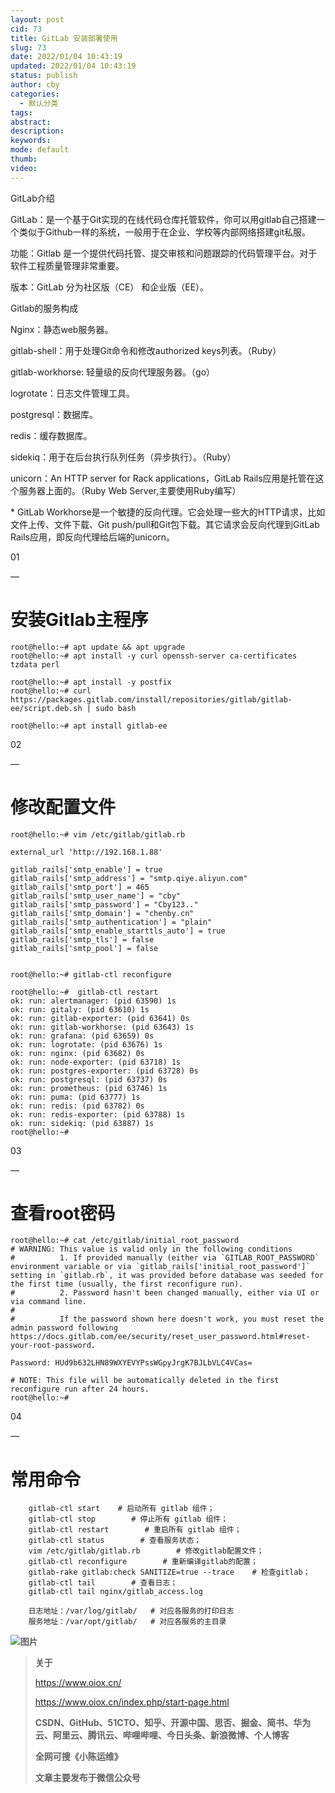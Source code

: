 ```yaml
---
layout: post
cid: 73
title: GitLab 安装部署使用
slug: 73
date: 2022/01/04 10:43:19
updated: 2022/01/04 10:43:19
status: publish
author: cby
categories: 
  - 默认分类
tags: 
abstract: 
description: 
keywords: 
mode: default
thumb: 
video: 
---
```



  

GitLab介绍

GitLab：是一个基于Git实现的在线代码仓库托管软件，你可以用gitlab自己搭建一个类似于Github一样的系统，一般用于在企业、学校等内部网络搭建git私服。

功能：Gitlab 是一个提供代码托管、提交审核和问题跟踪的代码管理平台。对于软件工程质量管理非常重要。

版本：GitLab 分为社区版（CE） 和企业版（EE）。

  

Gitlab的服务构成

Nginx：静态web服务器。

gitlab-shell：用于处理Git命令和修改authorized keys列表。（Ruby）

gitlab-workhorse: 轻量级的反向代理服务器。（go）

logrotate：日志文件管理工具。

postgresql：数据库。

redis：缓存数据库。

sidekiq：用于在后台执行队列任务（异步执行）。（Ruby）

unicorn：An HTTP server for Rack applications，GitLab Rails应用是托管在这个服务器上面的。（Ruby Web Server,主要使用Ruby编写）

  

\* GitLab Workhorse是一个敏捷的反向代理。它会处理一些大的HTTP请求，比如文件上传、文件下载、Git push/pull和Git包下载。其它请求会反向代理到GitLab Rails应用，即反向代理给后端的unicorn。  
  

01

—

  

安装Gitlab主程序
===========

```
root@hello:~# apt update && apt upgrade
root@hello:~# apt install -y curl openssh-server ca-certificates tzdata perl

root@hello:~# apt install -y postfix
root@hello:~# curl https://packages.gitlab.com/install/repositories/gitlab/gitlab-ee/script.deb.sh | sudo bash

root@hello:~# apt install gitlab-ee
```

  

02

—

修改配置文件
======

```
root@hello:~# vim /etc/gitlab/gitlab.rb

external_url 'http://192.168.1.88'

gitlab_rails['smtp_enable'] = true
gitlab_rails['smtp_address'] = "smtp.qiye.aliyun.com"
gitlab_rails['smtp_port'] = 465
gitlab_rails['smtp_user_name'] = "cby"
gitlab_rails['smtp_password'] = "Cby123.."
gitlab_rails['smtp_domain'] = "chenby.cn"
gitlab_rails['smtp_authentication'] = "plain"
gitlab_rails['smtp_enable_starttls_auto'] = true
gitlab_rails['smtp_tls'] = false
gitlab_rails['smtp_pool'] = false


root@hello:~# gitlab-ctl reconfigure

root@hello:~#  gitlab-ctl restart
ok: run: alertmanager: (pid 63590) 1s
ok: run: gitaly: (pid 63610) 1s
ok: run: gitlab-exporter: (pid 63641) 0s
ok: run: gitlab-workhorse: (pid 63643) 1s
ok: run: grafana: (pid 63659) 0s
ok: run: logrotate: (pid 63676) 1s
ok: run: nginx: (pid 63682) 0s
ok: run: node-exporter: (pid 63718) 1s
ok: run: postgres-exporter: (pid 63728) 0s
ok: run: postgresql: (pid 63737) 0s
ok: run: prometheus: (pid 63746) 1s
ok: run: puma: (pid 63777) 1s
ok: run: redis: (pid 63782) 0s
ok: run: redis-exporter: (pid 63788) 1s
ok: run: sidekiq: (pid 63887) 1s
root@hello:~#
```

  

03

—

查看root密码
========

```
root@hello:~# cat /etc/gitlab/initial_root_password
# WARNING: This value is valid only in the following conditions
#          1. If provided manually (either via `GITLAB_ROOT_PASSWORD` environment variable or via `gitlab_rails['initial_root_password']` setting in `gitlab.rb`, it was provided before database was seeded for the first time (usually, the first reconfigure run).
#          2. Password hasn't been changed manually, either via UI or via command line.
#
#          If the password shown here doesn't work, you must reset the admin password following https://docs.gitlab.com/ee/security/reset_user_password.html#reset-your-root-password.

Password: HUd9b632LHN89WXYEVYPssWGpyJrgK7BJLbVLC4VCas=

# NOTE: This file will be automatically deleted in the first reconfigure run after 24 hours.
root@hello:~# 

```

  

04

—

常用命令
====

```
    gitlab-ctl start    # 启动所有 gitlab 组件；
    gitlab-ctl stop        # 停止所有 gitlab 组件；
    gitlab-ctl restart        # 重启所有 gitlab 组件；
    gitlab-ctl status        # 查看服务状态；
    vim /etc/gitlab/gitlab.rb        # 修改gitlab配置文件；
    gitlab-ctl reconfigure        # 重新编译gitlab的配置；
    gitlab-rake gitlab:check SANITIZE=true --trace    # 检查gitlab；
    gitlab-ctl tail        # 查看日志；
    gitlab-ctl tail nginx/gitlab_access.log
    
    日志地址：/var/log/gitlab/   # 对应各服务的打印日志 
    服务地址：/var/opt/gitlab/   # 对应各服务的主目录
```

  

![图片](https://p3-juejin.byteimg.com/tos-cn-i-k3u1fbpfcp/22cd5b80fca44d1691c263ce61aeb410~tplv-k3u1fbpfcp-zoom-1.image)

  

> **关于**
>
> https://www.oiox.cn/
>
> https://www.oiox.cn/index.php/start-page.html
>
> **CSDN、GitHub、51CTO、知乎、开源中国、思否、掘金、简书、华为云、阿里云、腾讯云、哔哩哔哩、今日头条、新浪微博、个人博客**
>
> **全网可搜《小陈运维》**
>
> **文章主要发布于微信公众号**
